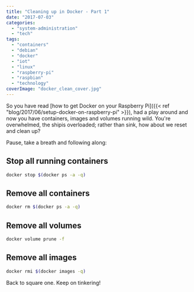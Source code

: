 ```yaml
---
title: "Cleaning up in Docker - Part 1"
date: "2017-07-03"
categories: 
  - "system-administration"
  - "tech"
tags: 
  - "containers"
  - "debian"
  - "docker"
  - "iot"
  - "linux"
  - "raspberry-pi"
  - "raspbian"
  - "technology"
coverImage: "docker_clean_cover.jpg"
---
```


So you have read [how to get Docker on your Raspberry Pi]({{< ref "blog/2017/06/setup-docker-on-raspberry-pi" >}}), had a play around and now you have containers, images and volumes running wild. You're overwhelmed, the shipis overloaded; rather than sink, how about we reset and clean up?

Pause, take a breath and following along:

## Stop all running containers

```bash
docker stop $(docker ps -a -q)
```

## Remove all containers

```bash
docker rm $(docker ps -a -q)
```

## Remove all volumes

```bash
docker volume prune -f
```

## Remove all images

```bash
docker rmi $(docker images -q)
```

Back to square one. Keep on tinkering!
